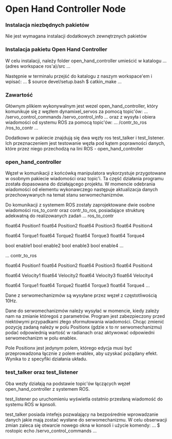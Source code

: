 # Open Hand Controller Node

### Instalacja niezbędnych pakietów
Nie jest wymagana instalacji dodatkowych zewnętrznych pakietów

### Instalacja pakietu Open Hand Controller
W celu instalacji, należy folder open_hand_controller umieścić w katalogu 
...
(adres workspace ros'a)/src
...

Następnie w terminalu przejść do katalogu z naszym workspace'em i wpisać:
...
$ source devel/setup.bash
$ catkin_make
...


### Zawartość
Głównym plikiem wykonywalnym jest wezel open_hand_controller, który komunikuje się z węzłem dynamixel_servos za pomocą topic'ów:
...
/servo_control_commands
/servo_control_info
...
oraz z wysyła i obiera wiadomości od systemu ROS za pomocą topic'ów:
...
/contr_to_ros
/ros_to_contr
...

Dodatkowo w pakiecie znajdują się dwa węzły ros test_talker i test_listener. Ich przeznaczeniem jest testowanie węzła pod kątem poprawności danych, które przez niego przechodzą na lini ROS - open_hand_controller

### open_hand_controller
Węzeł w komunikacji z końcówką manipulatora wykorzystuje przygotowane w osobnym pakiecie wiadomości oraz topic'i. Ta część działania programu została dopasowana do działającego projektu. W momencie odebrania wiadomości od elementu wykonawczego następuje aktualizacja danych przechowywanych na temat stanu serwomechanizmów.

Do komunikacji z systemem ROS zostały zaprojektowane dwie osobne wiadomości ros_to_contr oraz contr_to_ros, posiadające strukturę adekwatną do realizowanych zadań
...
ros_to_contr

float64 Position1
float64 Position2
float64 Position3
float64 Position4

float64 Torque1
float64 Torque2
float64 Torque3
float64 Torque4

bool enable1
bool enable2
bool enable3
bool enable4
...

...
contr_to_ros

float64 Position1
float64 Position2
float64 Position3
float64 Position4

float64 Velocity1
float64 Velocity2
float64 Velocity3
float64 Velocity4

float64 Torque1
float64 Torque2
float64 Torque3
float64 Torque4
...

Dane z serwomechanizmów są wysyłane przez węzeł z częstotliwością 10Hz.

Dane do serwomechanizmów należy wysyłać w momencie, kiedy zależy nam na zmianie któregoś z parametrów. Program jest zabezpieczony przed niektówymi przypadkami złego sformułowania wiadomości. Chcąc zmienić pozycję zadaną należy w polu Positionx (gdzie x to nr serwomechanizmu) podać odpowiednią wartość w radianach oraz aktywować odpowiedni serwomechanizm w polu enablex. 

Pole Positionx jest jedynym polem, którego edycja musi być przeprowadzona łącznie z polem enablex, aby uzyskać pożądany efekt. Wynika to z specyfiki działania układu.

### test_talker oraz test_listener
Oba wezły działają na podstawie topic'ów łączących węzeł open_hand_controller z systemem ROS.

test_listener po uruchomieniu wyświetla ostatnio przesłaną wiadomość do systemu ROS w kpnsoli.

test_talker posiada intefejs pozwalający na bezpośrednie wprowadzanie danych jakie mają zostać wysłane do serwomechanizmu. W celu obserwacji zmian zaleca się otwarcie nowego okna w konsoli i użycie komendy:
...
$ rostopic echo /servo_control_commands 
...